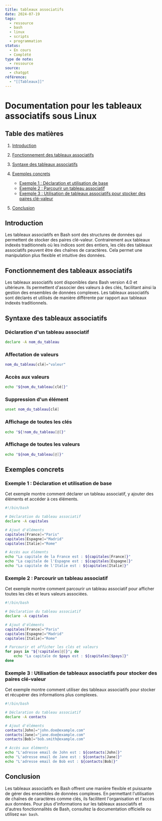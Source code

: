 ```yaml
---
title: tableaux associatifs
date: 2024-07-19
tags:
  - ressource
  - bash
  - linux
  - scripts
  - programmation
status:
  - En cours
  - Complété
type de note:
  - ressource
source:
  - chatgpt
référence:
  - "[[Tableaux]]"
---
```

# Documentation pour les tableaux associatifs sous Linux

## Table des matières
1. [Introduction](#introduction)

2. [Fonctionnement des tableaux associatifs](#fonctionnement-des-tableaux-associatifs)
3. [Syntaxe des tableaux associatifs](#syntaxe-des-tableaux-associatifs)
4. [Exemples concrets](#exemples-concrets)
    - [Exemple 1 : Déclaration et utilisation de base](#exemple-1--déclaration-et-utilisation-de-base)
    - [Exemple 2 : Parcourir un tableau associatif](#exemple-2--parcourir-un-tableau-associatif)
    - [Exemple 3 : Utilisation de tableaux associatifs pour stocker des paires clé-valeur](#exemple-3--utilisation-de-tableaux-associatifs-pour-stocker-des-paires-clé-valeur)
5. [Conclusion](#conclusion)

## Introduction

Les tableaux associatifs en Bash sont des structures de données qui permettent de stocker des paires clé-valeur. Contrairement aux tableaux indexés traditionnels où les indices sont des entiers, les clés des tableaux associatifs peuvent être des chaînes de caractères. Cela permet une manipulation plus flexible et intuitive des données.

## Fonctionnement des tableaux associatifs

Les tableaux associatifs sont disponibles dans Bash version 4.0 et ultérieure. Ils permettent d'associer des valeurs à des clés, facilitant ainsi la gestion des ensembles de données complexes. Les tableaux associatifs sont déclarés et utilisés de manière différente par rapport aux tableaux indexés traditionnels.

## Syntaxe des tableaux associatifs

### Déclaration d'un tableau associatif

```bash
declare -A nom_du_tableau
```

### Affectation de valeurs

```bash
nom_du_tableau[clé]="valeur"
```

### Accès aux valeurs

```bash
echo "${nom_du_tableau[clé]}"
```

### Suppression d'un élément

```bash
unset nom_du_tableau[clé]
```

### Affichage de toutes les clés

```bash
echo "${!nom_du_tableau[@]}"
```

### Affichage de toutes les valeurs

```bash
echo "${nom_du_tableau[@]}"
```

## Exemples concrets

### Exemple 1 : Déclaration et utilisation de base

Cet exemple montre comment déclarer un tableau associatif, y ajouter des éléments et accéder à ces éléments.

```bash
#!/bin/bash

# Déclaration du tableau associatif
declare -A capitales

# Ajout d'éléments
capitales[France]="Paris"
capitales[Espagne]="Madrid"
capitales[Italie]="Rome"

# Accès aux éléments
echo "La capitale de la France est : ${capitales[France]}"
echo "La capitale de l'Espagne est : ${capitales[Espagne]}"
echo "La capitale de l'Italie est : ${capitales[Italie]}"
```

### Exemple 2 : Parcourir un tableau associatif

Cet exemple montre comment parcourir un tableau associatif pour afficher toutes les clés et leurs valeurs associées.

```bash
#!/bin/bash

# Déclaration du tableau associatif
declare -A capitales

# Ajout d'éléments
capitales[France]="Paris"
capitales[Espagne]="Madrid"
capitales[Italie]="Rome"

# Parcourir et afficher les clés et valeurs
for pays in "${!capitales[@]}"; do
    echo "La capitale de $pays est : ${capitales[$pays]}"
done
```

### Exemple 3 : Utilisation de tableaux associatifs pour stocker des paires clé-valeur

Cet exemple montre comment utiliser des tableaux associatifs pour stocker et récupérer des informations plus complexes.

```bash
#!/bin/bash

# Déclaration du tableau associatif
declare -A contacts

# Ajout d'éléments
contacts[John]="john.doe@example.com"
contacts[Jane]="jane.doe@example.com"
contacts[Bob]="bob.smith@example.com"

# Accès aux éléments
echo "L'adresse email de John est : ${contacts[John]}"
echo "L'adresse email de Jane est : ${contacts[Jane]}"
echo "L'adresse email de Bob est : ${contacts[Bob]}"
```

## Conclusion

Les tableaux associatifs en Bash offrent une manière flexible et puissante de gérer des ensembles de données complexes. En permettant l'utilisation de chaînes de caractères comme clés, ils facilitent l'organisation et l'accès aux données. Pour plus d'informations sur les tableaux associatifs et d'autres fonctionnalités de Bash, consultez la documentation officielle ou utilisez `man bash`.